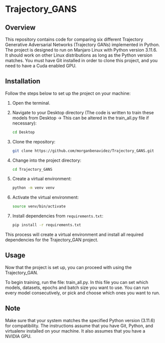 # Trajectory_GANS

## Overview

This repository contains code for comparing six different Trajectory Generative Adversarial Networks (Trajectory GANs) implemented in Python. The project is designed to run on Manjaro Linux with Python version 3.11.6. It should work on other Linux distributions as long as the Python version matches. You must have Git installed in order to clone this project, and you need to have a Cuda enabled GPU.

## Installation

Follow the steps below to set up the project on your machine:

1. Open the terminal.

2. Navigate to your Desktop directory (The code is written to train these models from Desktop -> This can be altered in the train_all.py file if necessary):
    ```bash
    cd Desktop
    ```

3. Clone the repository:
    ```bash
    git clone https://github.com/morganbenavidez/Trajectory_GANS.git
    ```

4. Change into the project directory:
    ```bash
    cd Trajectory_GANS
    ```

5. Create a virtual environment:
    ```bash
    python -m venv venv
    ```

6. Activate the virtual environment:
    ```bash
    source venv/bin/activate
    ```

7. Install dependencies from `requirements.txt`:
    ```bash
    pip install -r requirements.txt
    ```

This process will create a virtual environment and install all required dependencies for the Trajectory_GAN project.

## Usage

Now that the project is set up, you can proceed with using the Trajectory_GAN.

To begin training, run the file: train_all.py. In this file you can set which models, datasets, epochs and batch size you want to use. You can run every model consecutively, or pick and choose which ones you want to run. 

## Note

Make sure that your system matches the specified Python version (3.11.6) for compatibility. The instructions assume that you have Git, Python, and virtualenv installed on your machine. It also assumes that you have a NVIDIA GPU.


